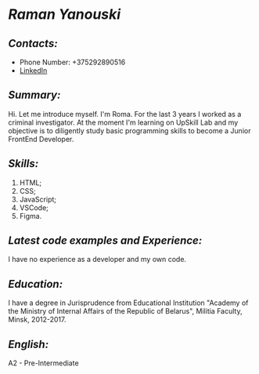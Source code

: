  # _**Raman Yanouski**_
 ## _**Contacts:**_
 * Phone Number: +375292890516
 * [LinkedIn](https://www.linkedin.com/in/raman-yanouski-572a111b6/)

 ## _**Summary:**_ 
 
Hi. Let me introduce myself. I'm Roma. For the last 3 years I worked as a criminal investigator. At the moment I'm learning on UpSkill Lab and my objective is to diligently study basic programming skills to become a Junior FrontEnd Developer.

## _**Skills:**_
1. HTML;
1. CSS;
1. JavaScript;
1. VSCode;
1. Figma.

## _**Latest code examples and Experience:**_
I have no experience as a developer and my own code.

## _**Education:**_

I have a degree in Jurisprudence from Educational Institution "Academy of the Ministry of Internal Affairs of the Republic of Belarus", Militia Faculty, Minsk, 2012-2017.

## _**English:**_
A2 - Pre-Intermediate